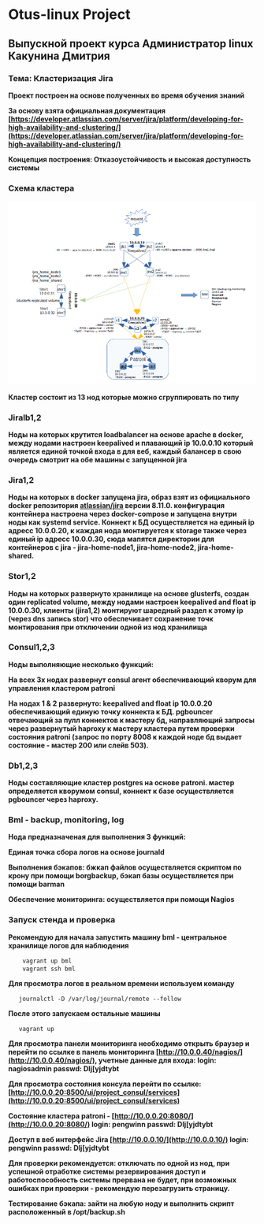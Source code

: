 # Otus-linux Project
## Выпускной проект курса Администратор linux Какунина Дмитрия
### Тема: Кластеризация Jira

__Проект построен на основе полученных во время обучения знаний__

__За основу взята официальная документация [https://developer.atlassian.com/server/jira/platform/developing-for-high-availability-and-clustering/](https://developer.atlassian.com/server/jira/platform/developing-for-high-availability-and-clustering/)__

__Концепция построения: Отказоустойчивость и высокая доступность системы__

### Схема кластера

![img](https://github.com/kakunindima/otus_linux_project/blob/master/img/project_2.png)

__Кластер состоит из 13 нод которые можно сгруппировать по типу__

### Jiralb1,2

__Ноды на которых крутится loadbalancer на основе apache в docker, между нодами настроен keepalived и плавающий ip 10.0.0.10 который является единой точкой входа в для веб, каждый балансер в свою очередь смотрит на обе машины с запущенной jira__

### Jira1,2

__Ноды на которых в docker запущена jira, образ взят из официального docker репозитория [atlassian/jira](hub.docker.com/r/atlassian/jira-software) версии 8.11.0. конфигурация контейнера настроена через docker-compose и запущена внутри ноды как systemd service. Коннект к БД осуществляется на единый ip адресс 10.0.0.20, к каждая нода монтируется к storage также через единый ip адресс 10.0.0.30, сюда мапятся директории для контейнеров с jira - jira-home-node1, jira-home-node2, jira-home-shared.__

### Stor1,2

__Ноды на которых развернуто хранилище на основе glusterfs, создан один replicated volume, между нодами настроен keepalived and float ip 10.0.0.30, клиенты (jira1,2) монтируют шаредный раздел к этому ip (через dns запись stor) что обеспечивает сохранение точк монтирования при отключении одной из нод хранилища__

### Consul1,2,3

__Ноды выполняющие несколько функций:__

__На всех 3х нодах развернут consul агент обеспечивающий кворум для управления кластером patroni__

__На нодах 1 & 2 развернуто: keepalived and float ip 10.0.0.20 обеспечивающий единую точку коннекта к БД. pgbouncer отвечающий за пулл коннектов к мастеру бд, направляющий запросы через развернутый haproxy к мастеру кластера путем проверки состояния patroni (запрос по порту 8008 к каждой ноде бд выдает состояние - мастер 200 или слейв 503).__

### Db1,2,3

__Ноды составляющие кластер postgres на основе patroni. мастер определяется кворумом consul, коннект к базе осуществляется pgbouncer через haproxy.__

### Bml - backup, monitoring, log

__Нода предназначеная для выполнения 3 функций:__

__Единая точка сбора логов на основе journald__

__Выполнения бэкапов: бжкап файлов осуществляется скриптом по крону при помощи borgbackup, бэкап базы осуществляется при помощи barman__

__Обеспечение мониторинга: осуществляется при помощи Nagios__

### Запуск стенда и проверка

__Рекомендую для начала запустить машину bml - центральное хранилище логов для наблюдения__

```
    vagrant up bml
    vagrant ssh bml
```
__Для просмотра логов в реальном времени используем команду__

```
   journalctl -D /var/log/journal/remote --follow
```

__После этого запускаем остальные машины__

```
   vagrant up
```

__Для просмотра панели мониторинга необходимо открыть браузер и перейти по ссылке в панель мониторинга [http://10.0.0.40/nagios/](http://10.0.0.40/nagios/), учетные данные для входа: login: nagiosadmin passwd: Dlj[yjdtybt__

__Для просмотра состояния консула перейти по ссылке: [http://10.0.0.20:8500/ui/project_consul/services](http://10.0.0.20:8500/ui/project_consul/services)__

__Состояние кластера patroni - [http://10.0.0.20:8080/](http://10.0.0.20:8080/) login: pengwinn passwd: Dlj[yjdtybt__

__Доступ в веб интерфейс Jira [http://10.0.0.10/](http://10.0.0.10/) login: pengwinn passwd: Dlj[yjdtybt__

__Для проверки рекомендуется: отключать по одной из нод, при успешной отработке системы резервирования доступ и работоспособность системы прервана не будет, при возможных ошибках при проверки - рекомендую перезагрузить страницу.__

__Тестирование бэкапа: зайти на любую ноду и выполнить скрипт расположенный в /opt/backup.sh__